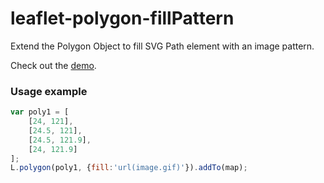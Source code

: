 leaflet-polygon-fillPattern
===========================

Extend the Polygon Object to fill SVG Path element with an image pattern.

Check out the [demo](http://lnaweisu.github.io/leaflet-polygon-fillPattern/example/).

### Usage example

```javascript
var poly1 = [
    [24, 121],
    [24.5, 121],
    [24.5, 121.9],
    [24, 121.9]
];
L.polygon(poly1, {fill:'url(image.gif)'}).addTo(map);
```

